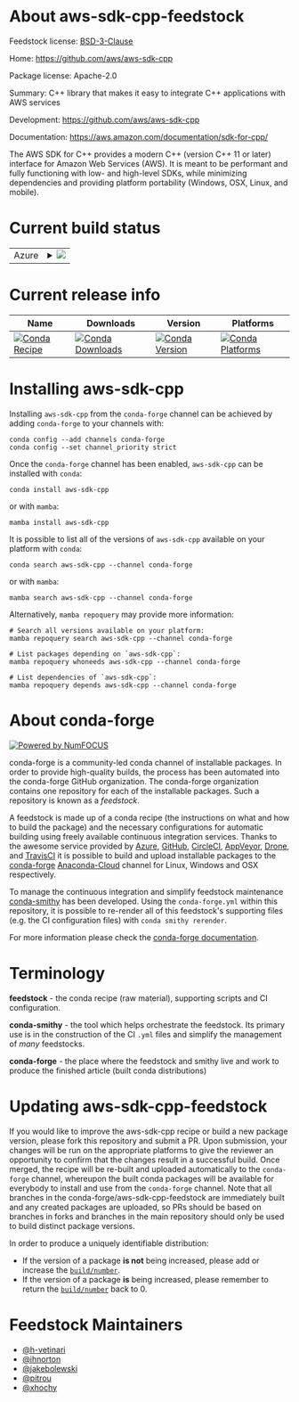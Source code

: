 About aws-sdk-cpp-feedstock
===========================

Feedstock license: [BSD-3-Clause](https://github.com/conda-forge/aws-sdk-cpp-feedstock/blob/main/LICENSE.txt)

Home: https://github.com/aws/aws-sdk-cpp

Package license: Apache-2.0

Summary: C++ library that makes it easy to integrate C++ applications with AWS services

Development: https://github.com/aws/aws-sdk-cpp

Documentation: https://aws.amazon.com/documentation/sdk-for-cpp/

The AWS SDK for C++ provides a modern C++ (version C++ 11 or later) interface for Amazon Web Services (AWS).
It is meant to be performant and fully functioning with low- and high-level SDKs,
while minimizing dependencies and providing platform portability (Windows, OSX, Linux, and mobile).


Current build status
====================


<table>
    
  <tr>
    <td>Azure</td>
    <td>
      <details>
        <summary>
          <a href="https://dev.azure.com/conda-forge/feedstock-builds/_build/latest?definitionId=2757&branchName=main">
            <img src="https://dev.azure.com/conda-forge/feedstock-builds/_apis/build/status/aws-sdk-cpp-feedstock?branchName=main">
          </a>
        </summary>
        <table>
          <thead><tr><th>Variant</th><th>Status</th></tr></thead>
          <tbody><tr>
              <td>linux_64</td>
              <td>
                <a href="https://dev.azure.com/conda-forge/feedstock-builds/_build/latest?definitionId=2757&branchName=main">
                  <img src="https://dev.azure.com/conda-forge/feedstock-builds/_apis/build/status/aws-sdk-cpp-feedstock?branchName=main&jobName=linux&configuration=linux%20linux_64_" alt="variant">
                </a>
              </td>
            </tr><tr>
              <td>linux_aarch64</td>
              <td>
                <a href="https://dev.azure.com/conda-forge/feedstock-builds/_build/latest?definitionId=2757&branchName=main">
                  <img src="https://dev.azure.com/conda-forge/feedstock-builds/_apis/build/status/aws-sdk-cpp-feedstock?branchName=main&jobName=linux&configuration=linux%20linux_aarch64_" alt="variant">
                </a>
              </td>
            </tr><tr>
              <td>linux_ppc64le</td>
              <td>
                <a href="https://dev.azure.com/conda-forge/feedstock-builds/_build/latest?definitionId=2757&branchName=main">
                  <img src="https://dev.azure.com/conda-forge/feedstock-builds/_apis/build/status/aws-sdk-cpp-feedstock?branchName=main&jobName=linux&configuration=linux%20linux_ppc64le_" alt="variant">
                </a>
              </td>
            </tr><tr>
              <td>osx_64</td>
              <td>
                <a href="https://dev.azure.com/conda-forge/feedstock-builds/_build/latest?definitionId=2757&branchName=main">
                  <img src="https://dev.azure.com/conda-forge/feedstock-builds/_apis/build/status/aws-sdk-cpp-feedstock?branchName=main&jobName=osx&configuration=osx%20osx_64_" alt="variant">
                </a>
              </td>
            </tr><tr>
              <td>osx_arm64</td>
              <td>
                <a href="https://dev.azure.com/conda-forge/feedstock-builds/_build/latest?definitionId=2757&branchName=main">
                  <img src="https://dev.azure.com/conda-forge/feedstock-builds/_apis/build/status/aws-sdk-cpp-feedstock?branchName=main&jobName=osx&configuration=osx%20osx_arm64_" alt="variant">
                </a>
              </td>
            </tr><tr>
              <td>win_64</td>
              <td>
                <a href="https://dev.azure.com/conda-forge/feedstock-builds/_build/latest?definitionId=2757&branchName=main">
                  <img src="https://dev.azure.com/conda-forge/feedstock-builds/_apis/build/status/aws-sdk-cpp-feedstock?branchName=main&jobName=win&configuration=win%20win_64_" alt="variant">
                </a>
              </td>
            </tr>
          </tbody>
        </table>
      </details>
    </td>
  </tr>
</table>

Current release info
====================

| Name | Downloads | Version | Platforms |
| --- | --- | --- | --- |
| [![Conda Recipe](https://img.shields.io/badge/recipe-aws--sdk--cpp-green.svg)](https://anaconda.org/conda-forge/aws-sdk-cpp) | [![Conda Downloads](https://img.shields.io/conda/dn/conda-forge/aws-sdk-cpp.svg)](https://anaconda.org/conda-forge/aws-sdk-cpp) | [![Conda Version](https://img.shields.io/conda/vn/conda-forge/aws-sdk-cpp.svg)](https://anaconda.org/conda-forge/aws-sdk-cpp) | [![Conda Platforms](https://img.shields.io/conda/pn/conda-forge/aws-sdk-cpp.svg)](https://anaconda.org/conda-forge/aws-sdk-cpp) |

Installing aws-sdk-cpp
======================

Installing `aws-sdk-cpp` from the `conda-forge` channel can be achieved by adding `conda-forge` to your channels with:

```
conda config --add channels conda-forge
conda config --set channel_priority strict
```

Once the `conda-forge` channel has been enabled, `aws-sdk-cpp` can be installed with `conda`:

```
conda install aws-sdk-cpp
```

or with `mamba`:

```
mamba install aws-sdk-cpp
```

It is possible to list all of the versions of `aws-sdk-cpp` available on your platform with `conda`:

```
conda search aws-sdk-cpp --channel conda-forge
```

or with `mamba`:

```
mamba search aws-sdk-cpp --channel conda-forge
```

Alternatively, `mamba repoquery` may provide more information:

```
# Search all versions available on your platform:
mamba repoquery search aws-sdk-cpp --channel conda-forge

# List packages depending on `aws-sdk-cpp`:
mamba repoquery whoneeds aws-sdk-cpp --channel conda-forge

# List dependencies of `aws-sdk-cpp`:
mamba repoquery depends aws-sdk-cpp --channel conda-forge
```


About conda-forge
=================

[![Powered by
NumFOCUS](https://img.shields.io/badge/powered%20by-NumFOCUS-orange.svg?style=flat&colorA=E1523D&colorB=007D8A)](https://numfocus.org)

conda-forge is a community-led conda channel of installable packages.
In order to provide high-quality builds, the process has been automated into the
conda-forge GitHub organization. The conda-forge organization contains one repository
for each of the installable packages. Such a repository is known as a *feedstock*.

A feedstock is made up of a conda recipe (the instructions on what and how to build
the package) and the necessary configurations for automatic building using freely
available continuous integration services. Thanks to the awesome service provided by
[Azure](https://azure.microsoft.com/en-us/services/devops/), [GitHub](https://github.com/),
[CircleCI](https://circleci.com/), [AppVeyor](https://www.appveyor.com/),
[Drone](https://cloud.drone.io/welcome), and [TravisCI](https://travis-ci.com/)
it is possible to build and upload installable packages to the
[conda-forge](https://anaconda.org/conda-forge) [Anaconda-Cloud](https://anaconda.org/)
channel for Linux, Windows and OSX respectively.

To manage the continuous integration and simplify feedstock maintenance
[conda-smithy](https://github.com/conda-forge/conda-smithy) has been developed.
Using the ``conda-forge.yml`` within this repository, it is possible to re-render all of
this feedstock's supporting files (e.g. the CI configuration files) with ``conda smithy rerender``.

For more information please check the [conda-forge documentation](https://conda-forge.org/docs/).

Terminology
===========

**feedstock** - the conda recipe (raw material), supporting scripts and CI configuration.

**conda-smithy** - the tool which helps orchestrate the feedstock.
                   Its primary use is in the construction of the CI ``.yml`` files
                   and simplify the management of *many* feedstocks.

**conda-forge** - the place where the feedstock and smithy live and work to
                  produce the finished article (built conda distributions)


Updating aws-sdk-cpp-feedstock
==============================

If you would like to improve the aws-sdk-cpp recipe or build a new
package version, please fork this repository and submit a PR. Upon submission,
your changes will be run on the appropriate platforms to give the reviewer an
opportunity to confirm that the changes result in a successful build. Once
merged, the recipe will be re-built and uploaded automatically to the
`conda-forge` channel, whereupon the built conda packages will be available for
everybody to install and use from the `conda-forge` channel.
Note that all branches in the conda-forge/aws-sdk-cpp-feedstock are
immediately built and any created packages are uploaded, so PRs should be based
on branches in forks and branches in the main repository should only be used to
build distinct package versions.

In order to produce a uniquely identifiable distribution:
 * If the version of a package **is not** being increased, please add or increase
   the [``build/number``](https://docs.conda.io/projects/conda-build/en/latest/resources/define-metadata.html#build-number-and-string).
 * If the version of a package **is** being increased, please remember to return
   the [``build/number``](https://docs.conda.io/projects/conda-build/en/latest/resources/define-metadata.html#build-number-and-string)
   back to 0.

Feedstock Maintainers
=====================

* [@h-vetinari](https://github.com/h-vetinari/)
* [@ihnorton](https://github.com/ihnorton/)
* [@jakebolewski](https://github.com/jakebolewski/)
* [@pitrou](https://github.com/pitrou/)
* [@xhochy](https://github.com/xhochy/)

